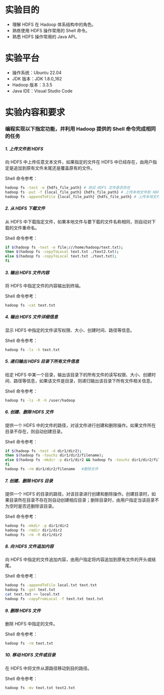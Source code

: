 # 实验目的
- 理解 HDFS 在 Hadoop 体系结构中的角色。
- 熟练使用 HDFS 操作常用的 Shell 命令。
- 熟悉 HDFS 操作常用的 Java API。

# 实验平台
- 操作系统：Ubuntu 22.04
- JDK 版本：JDK 1.8.0_162
- Hadoop 版本：3.3.5
- Java IDE：Visual Studio Code

# 实验内容和要求

### 编程实现以下指定功能，并利用 Hadoop 提供的 Shell 命令完成相同的任务
##### 1. 上传文件到 HDFS
向 HDFS 中上传任意文本文件，如果指定的文件在 HDFS 中已经存在，由用户指定是追加到原有文件末尾还是覆盖原有的文件。

Shell 命令参考：

```bash
hadoop fs -test -e {hdfs_file_path} # 测试 HDFS 文件是否存在
hadoop fs -put -f {local_file_path} {hdfs_file_path} # 上传本地文件到 HDFS 并覆盖原有文件
hadoop fs -appendToFile {local_file_path} {hdfs_file_path} # 上传本地文件到 HDFS ，追加到原有文件末尾
```

##### 2. 从 HDFS 下载文件
从 HDFS 中下载指定文件，如果本地文件与要下载的文件名称相同，则自动对下载的文件重命名。

Shell 命令参考：

```bash
if $(hadoop fs -test -e file:///home/hadoop/text.txt);
then $(hadoop fs -copyToLocal text.txt ./text2.txt); 
else $(hadoop fs -copyToLocal text.txt ./text.txt); 
fi
```

##### 3. 输出 HDFS 文件内容
将 HDFS 中指定文件的内容输出到终端。

Shell 命令参考：

```bash
hadoop fs -cat text.txt
```

##### 4. 输出 HDFS 文件详细信息
显示 HDFS 中指定的文件读写权限、大小、创建时间、路径等信息。

Shell 命令参考：

```bash
hadoop fs -ls -h text.txt
```

##### 5. 递归输出 HDFS 目录下所有文件信息
给定 HDFS 中某一个目录，输出该目录下的所有文件的读写权限、大小、创建时间、路径等信息，如果该文件是目录，则递归输出该目录下所有文件相关信息。

Shell 命令参考：

```bash
hadoop fs -ls -R -h /user/hadoop
```

##### 6. 创建、删除 HDFS 文件
提供一个 HDFS 中的文件的路径，对该文件进行创建和删除操作。如果文件所在目录不存在，则自动创建目录。

Shell 命令参考：

```bash
if $(hadoop fs -test -d dir1/dir2);
then $(hadoop fs -touchz dir1/dir2/filename); 
else $(hadoop fs -mkdir -p dir1/dir2 && hadoop fs -touchz dir1/dir2/filename); 
fi
hadoop fs -rm dir1/dir2/filename   #删除文件
```

##### 7. 创建、删除 HDFS 目录
提供一个 HDFS 的目录的路径，对该目录进行创建和删除操作。创建目录时，如果目录所在目录不存在则自动创建相应目录；删除目录时，由用户指定当该目录不为空时是否还删除该目录。

Shell 命令参考：

```bash
hadoop fs -mkdir -p dir1/dir2
hadoop fs -rmdir dir1/dir2
hadoop fs -rm -R dir1/dir2
```

##### 8. 向 HDFS 文件追加内容
向 HDFS 中指定的文件追加内容，由用户指定将内容追加到原有文件的开头或结尾。

Shell 命令参考：

```bash
hadoop fs -appendToFile local.txt text.txt
hadoop fs -get text.txt
cat text.txt >> local.txt
hadoop fs -copyFromLocal -f text.txt text.txt
```

##### 9. 删除 HDFS 文件
删除 HDFS 中指定的文件。

Shell 命令参考：

```bash
hadoop fs -rm text.txt
```

##### 10. 移动 HDFS 文件或目录
在 HDFS 中将文件从源路径移动到目的路径。

Shell 命令参考：

```bash
hadoop fs -mv text.txt text2.txt
```